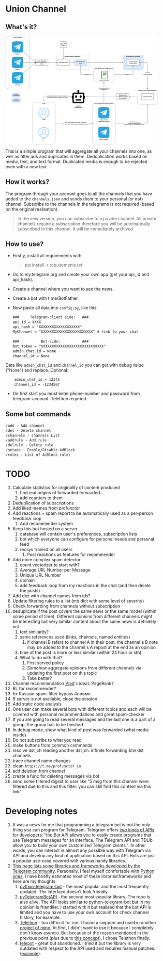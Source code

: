 # Union Channel 
## What's it?

<img src="./images/telegram_feed.png" alt="architecture" align="center" width="700px"/>

This is a simple program that will aggregate all your channels into one, as well as filter ads and duplicates in them. 
Deduplication works based on media, text, and text format. Duplicated media is enough to be rejected even with a new text.

## How it works?

The program through your account goes to all the channels that you have added to the `channels.json` and sends them to 
your personal (or not) channel. Subscribe to the channels in the telegrams is not required (based on the original 
realisation).

>In the new version, you can subscribe to a private channel. All private channels require a subscription therefore you will be automatically subscribed to this channel. It will be immediately archived

## How to use?

+ Firstly, install all requirements with 
    >pip install -r requirements.txt
+ Go to my.telegram.org and create your own app (get your api_id and api_hash).
+ Create a channel where you want to see the news.
+ Create a bot with t.me/BotFather.
+ Now paste all data into `config.py`, like this:

      ###     Telegram-client side:   ###
      api_id = XXXX
      api_hash = "XXXXXXXXXXXXXXXXXXX"
      MyChannel = "XXXXXXXXXXXXXXXXXXXXXXXX" # link to your chat 
 
      ###          Bot-side:          ###
      bot_token = "XXXXXXXXXXXXXXXXXXXXXXXXXXXXX"
      admin_chat_id = None       
      channel_id = None

 Data like `admin_chat_id` and `channel_id` you can get with debug value ("None") and replace. Optional:

        admin_chat_id = 12345       
        channel_id = -1234567

+ On first start you must enter phone-number and password from telegram-account. Telethon requried.
## Some bot commands

    /add - Add channel
    /del - Delete channel
    /channels - Channels List
    /addrule - Add rule
    /delrule - Delete rule
    /setads - Enable/Disable AdBlock
    /rules - List of AdBlock rules


# TODO
1. Calculate statistics for originality of content produced
   1. find real origins of forwarded forwarded...
   2. add counters to them 
2. Deduplication of subscriptions
3. Add liked memes from profunctor
4. Add reactions + spam report to be automatically used as a per-person feedback loop
   1. Add recommender system
5. Keep this bot hosted on a server
   1. database will contain user's preferences, subscription lists
   2. bot which everyone can configure for personal needs and personal feed
   3. recsys trained on all users
      1. Post reactions as features for recommender
6. Add more complex spam detector
   1. count vectorizer to start with?
   2. Average URL Number per Message
   3. Unique URL Number
   4. domain
   5. add feedback loop from my reactions in the chat (and then delete the posts)
7. Add dict with channel names from ids?
8. Update filtering rules to a list (mb dict with some level of severity)
9. Check forwarding from channels without subscription
10. deduplicate if the post covers the same news or the same model (within some period of time). 
Different opinions from different channels might be interesting but very similar content 
about the same news is definitely not
    1. text similarity?
    2. same references used (links, channels, named entities)
       1. if channel B refers to channel A in their post, the channel's B note may be added to the
       channel's A repost at the end as an opinion
    3. time of the post is more or less similar (within 24 hour or sth)
    4. What to do with that?
       1. First served policy
       2. Somehow aggregate opinions from different channels via updating the first post on this topic
       3. Take better?
11. Channel recommendation [Vlad](https://github.com/sawyre)'s idea). PageRank?
12. RL for recommender?
13. fix Russian spam-filter bypass #промо 
14. If server is not available, close the session
15. Add static code analysis
16. One user can make several bots with different topics and each will be covered with personal recommendations and great 
spam-checker
17. If you are going to read several messages and the last one is a part of a group, the group has to be finished
18. In debug mode, show what kind of post was forwarded (what media inside)
19. Do not subscribe to what you read
20. make buttons from common commands
21. resolve dst_ch reading another dst_ch. infinite forwarding btw dst channels
22. trace channel name changes
23. clean `https://t.me/profunctor_io`
24. add deletion from channel
25. create a func for deleting messages via bot
26. send some filtered digest to user like "5 msg from this channel were filtered due to this and this filter. you can
still find this content via this link"

# Developing notes
1. It was a news for me that programming a telegram bot is not the only thing you can program for Telegram. Telegram
offers [two kinds of APIs for developers](https://core.telegram.org/api): "the Bot API allows you to easily create 
programs that use Telegram messages for an interface. The Telegram API and TDLib allow you to build your own customized 
Telegram clients.". In other words, you can interact in almost any possible way with Telegram via API and develop any 
kind of application based on this API. Bots are just a popular use-case covered with various handy libraries.
2. [This page lists some libraries and frameworks developed by the Telegram community](https://core.telegram.org/bots/samples). 
Personally, I feel myself comfortable with [Python ones](https://core.telegram.org/bots/samples#python). I have briefly
estimated most of these libraries\frameworks and here are my thoughts:
   1. [python-telegram-bot](https://github.com/python-telegram-bot/python-telegram-bot) - the most popular and the most
frequently updated. The interface doesn't look friendly
   2. [pyTelegramBotAPI](https://github.com/eternnoir/pyTelegramBotAPI) - the second most-popular library. The repo is 
also alive. The API looks similar to [python-telegram-bot](https://github.com/python-telegram-bot/python-telegram-bot) 
but in my opinion is friendlier. I started with it but realised that the bot API is limited and you have to use your own
account for check channel history, for example.
   3. [Telethon](https://github.com/LonamiWebs/Telethon) - too difficult for me. I found a snipped and used in another 
[project of mine](https://github.com/OlegBEZb/telebot/blob/main/interactive_telegram_client.py). At first, I didn't want 
to use it because I completely don't know asyncio. But because of the reason mentioned in the previous point (plus due 
to [this concept](https://github.com/LonamiWebs/Telethon/blob/v1/readthedocs/concepts/botapi-vs-mtproto.rst)), 
I chose Telethon finally.
   4. [telepot](https://github.com/nickoala/telepot) - great but abandoned. I tried it but the library is very outdated 
with respect to the API used and requires manual patches.
([example](https://stackoverflow.com/questions/66796130/python-bot-telepot-error-raise-keyerrorno-suggested-keys-s-in-s-strkey)).